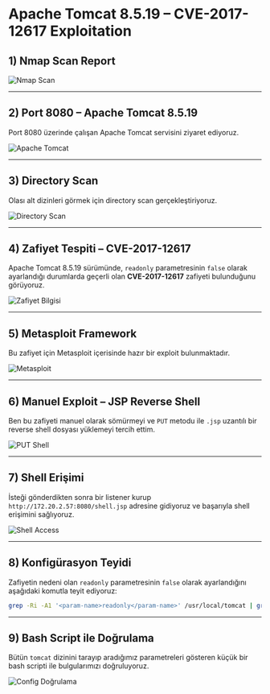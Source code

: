 # Apache Tomcat 8.5.19 – CVE-2017-12617 Exploitation

## 1) Nmap Scan Report

![Nmap Scan](Ekran%20Resmi%202025-07-04%2014.53.02.png)

---

## 2) Port 8080 – Apache Tomcat 8.5.19

Port 8080 üzerinde çalışan Apache Tomcat servisini ziyaret ediyoruz.

![Apache Tomcat](Ekran%20Resmi%202025-07-04%2014.53.23%201.png)

---

## 3) Directory Scan

Olası alt dizinleri görmek için directory scan gerçekleştiriyoruz.

![Directory Scan](Ekran%20Resmi%202025-07-04%2015.01.49.png)

---

## 4) Zafiyet Tespiti – CVE-2017-12617

Apache Tomcat 8.5.19 sürümünde, `readonly` parametresinin `false` olarak ayarlandığı durumlarda geçerli olan **CVE-2017-12617** zafiyeti bulunduğunu görüyoruz.

![Zafiyet Bilgisi](Ekran%20Resmi%202025-07-04%2015.08.47.png)

---

## 5) Metasploit Framework

Bu zafiyet için Metasploit içerisinde hazır bir exploit bulunmaktadır.

![Metasploit](Ekran%20Resmi%202025-07-04%2015.10.26.png)

---

## 6) Manuel Exploit – JSP Reverse Shell

Ben bu zafiyeti manuel olarak sömürmeyi ve `PUT` metodu ile `.jsp` uzantılı bir reverse shell dosyası yüklemeyi tercih ettim.

![PUT Shell](Ekran%20Resmi%202025-07-04%2015.29.15.png)

---

## 7) Shell Erişimi

İsteği gönderdikten sonra bir listener kurup `http://172.20.2.57:8080/shell.jsp` adresine gidiyoruz ve başarıyla shell erişimini sağlıyoruz.

![Shell Access](Ekran%20Resmi%202025-07-04%2015.31.47.png)

---

## 8) Konfigürasyon Teyidi

Zafiyetin nedeni olan `readonly` parametresinin `false` olarak ayarlandığını aşağıdaki komutla teyit ediyoruz:

```bash
grep -Ri -A1 '<param-name>readonly</param-name>' /usr/local/tomcat | grep -i '<param-value>false</param-value>' -B1
```

---

## 9) Bash Script ile Doğrulama

Bütün `tomcat` dizinini tarayıp aradığımız parametreleri gösteren küçük bir bash scripti ile bulgularımızı doğruluyoruz.

![Config Doğrulama](Ekran%20Resmi%202025-07-04%2014.51.18.png)
